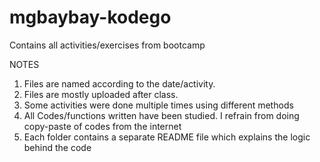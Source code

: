 # mgbaybay-kodego
Contains all activities/exercises from bootcamp

NOTES
1. Files are named according to the date/activity.
2. Files are mostly uploaded after class.
3. Some activities were done multiple times using different methods
4. All Codes/functions written have been studied. I refrain from doing copy-paste of codes from the internet
5. Each folder contains a separate README file which explains the logic behind the code
